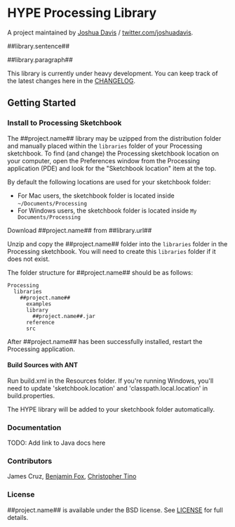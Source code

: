 # HYPE Processing Library

A project maintained by [Joshua Davis](https://github.com/hype/) / [twitter.com/joshuadavis](https://twitter.com/joshuadavis/).

##library.sentence##

##library.paragraph##

This library is currently under heavy development. You can keep track of the latest changes here in the [CHANGELOG][1].

## Getting Started ##

### Install to Processing Sketchbook

The ##project.name## library may be uzipped from the distribution folder and manually placed within the `libraries` folder of your Processing sketchbook. To find (and change) the Processing sketchbook location on your computer, open the Preferences window from the Processing application (PDE) and look for the "Sketchbook location" item at the top.

By default the following locations are used for your sketchbook folder:
  * For Mac users, the sketchbook folder is located inside `~/Documents/Processing`
  * For Windows users, the sketchbook folder is located inside `My Documents/Processing`

Download ##project.name## from ##library.url##

Unzip and copy the ##project.name## folder into the `libraries` folder in the Processing sketchbook. You will need to create this `libraries` folder if it does not exist.

The folder structure for ##project.name## should be as follows:

```
Processing
  libraries
    ##project.name##
      examples
      library
        ##project.name##.jar
      reference
      src
```

After ##project.name## has been successfully installed, restart the Processing application.

#### Build Sources with ANT

Run build.xml in the Resources folder. If you're running Windows, you'll need to update 'sketchbook.location' and 'classpath.local.location' in build.properties.

The HYPE library will be added to your sketchbook folder automatically.

### Documentation
TODO: Add link to Java docs here

### Contributors
James Cruz, [Benjamin Fox](https://github.com/tracerstar), [Christopher Tino](https://github.com/christophertino)

### License
##project.name## is available under the BSD license. See [LICENSE][2] for full details.

[1]: CHANGELOG.md
[2]: LICENSE.txt